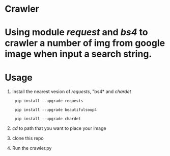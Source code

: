 # Crawler

# Using module *request* and *bs4* to crawler a number of img from **google image** when input a search string.

# Usage

1. Install the nearest vesion of *requests*, "bs4* and *chardet*

        pip install --upgrade requests

        pip install --upgrade beautifulsoup4

        pip install --upgrade chardet

2. *cd* to path that you want to place your image

3. clone this repo

3. Run the crawler.py
